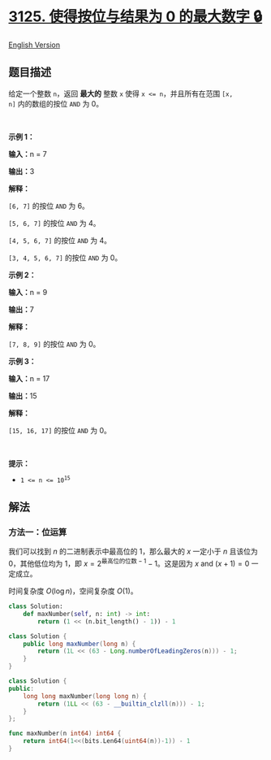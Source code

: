 # [3125. 使得按位与结果为 0 的最大数字 🔒](https://leetcode.cn/problems/maximum-number-that-makes-result-of-bitwise-and-zero)

[English Version](/solution/3100-3199/3125.Maximum%20Number%20That%20Makes%20Result%20of%20Bitwise%20AND%20Zero/README_EN.md)

<!-- tags:贪心,字符串,排序 -->

## 题目描述

<!-- 这里写题目描述 -->

给定一个整数&nbsp;<code>n</code>，返回&nbsp;<strong>最大的</strong>&nbsp;整数&nbsp;<code>x</code> 使得&nbsp;<code>x &lt;= n</code>，并且所有在范围 <code>[x, n]</code>&nbsp;内的数组的按位&nbsp;<code>AND</code>&nbsp;为 0。

<p>&nbsp;</p>

<p><strong class="example">示例 1：</strong></p>

<div class="example-block">
<p><strong>输入：</strong><span class="example-io">n = 7</span></p>

<p><strong>输出：</strong><span class="example-io">3</span></p>

<p><strong>解释：</strong></p>

<p><code>[6, 7]</code>&nbsp;的按位&nbsp;<code>AND</code>&nbsp;为&nbsp;6。</p>

<p><code>[5, 6, 7]</code>&nbsp;的按位&nbsp;<code>AND</code>&nbsp;为 4。</p>

<p><code>[4, 5, 6, 7]</code>&nbsp;的按位&nbsp;<code>AND</code>&nbsp;为 4。</p>

<p><code>[3, 4, 5, 6, 7]</code>&nbsp;的按位&nbsp;<code>AND</code>&nbsp;为 0。</p>
</div>

<p><strong class="example">示例 2：</strong></p>

<div class="example-block">
<p><strong>输入：</strong><span class="example-io">n = 9</span></p>

<p><strong>输出：</strong><span class="example-io">7</span></p>

<p><strong>解释：</strong></p>

<p><code>[7, 8, 9]</code>&nbsp;的按位&nbsp;<code>AND</code>&nbsp;为 0。</p>
</div>

<p><strong class="example">示例 3：</strong></p>

<div class="example-block">
<p><strong>输入：</strong><span class="example-io">n = 17</span></p>

<p><strong>输出：</strong><span class="example-io">15</span></p>

<p><strong>解释：</strong></p>

<p><code>[15, 16, 17]</code>&nbsp;的按位&nbsp;<code>AND</code>&nbsp;为 0。</p>
</div>

<p>&nbsp;</p>

<p><strong>提示：</strong></p>

<ul>
	<li><code>1 &lt;= n &lt;= 10<sup>15</sup></code></li>
</ul>

## 解法

### 方法一：位运算

我们可以找到 $n$ 的二进制表示中最高位的 $1$，那么最大的 $x$ 一定小于 $n$ 且该位为 $0$，其他低位均为 $1$，即 $x = 2^{\text{最高位的位数} - 1} - 1$。这是因为 $x \text{ and } (x + 1) = 0$ 一定成立。

时间复杂度 $O(\log n)$，空间复杂度 $O(1)$。

<!-- tabs:start -->

```python
class Solution:
    def maxNumber(self, n: int) -> int:
        return (1 << (n.bit_length() - 1)) - 1
```

```java
class Solution {
    public long maxNumber(long n) {
        return (1L << (63 - Long.numberOfLeadingZeros(n))) - 1;
    }
}
```

```cpp
class Solution {
public:
    long long maxNumber(long long n) {
        return (1LL << (63 - __builtin_clzll(n))) - 1;
    }
};
```

```go
func maxNumber(n int64) int64 {
	return int64(1<<(bits.Len64(uint64(n))-1)) - 1
}
```

<!-- tabs:end -->

<!-- end -->

